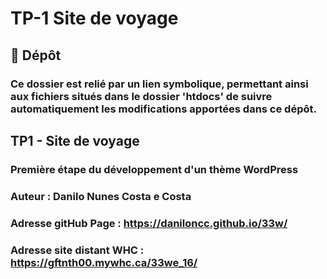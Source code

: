 # TP-1 Site de voyage

## 📁 Dépôt

### Ce dossier est relié par un lien symbolique, permettant ainsi aux fichiers situés dans le dossier 'htdocs' de suivre automatiquement les modifications apportées dans ce dépôt.

## TP1 - Site de voyage

### Première étape du développement d'un thème WordPress

### Auteur : Danilo Nunes Costa e Costa

### Adresse gitHub Page : https://daniloncc.github.io/33w/

### Adresse site distant WHC : https://gftnth00.mywhc.ca/33we_16/
